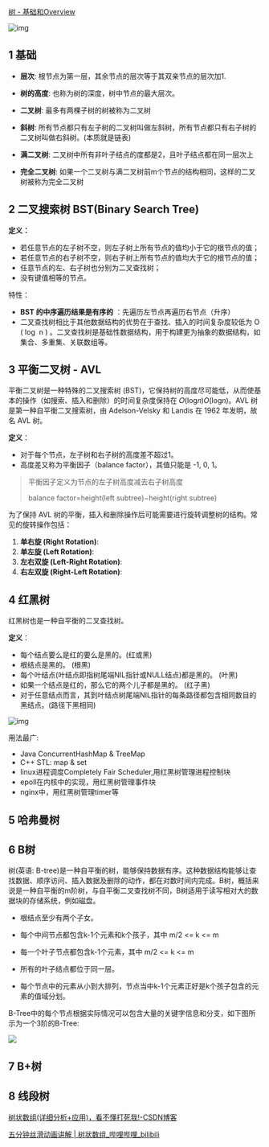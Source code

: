 [树 - 基础和Overview ](https://pdai.tech/md/algorithm/alg-basic-tree.html)

![img](https://pdai.tech/images/alg/alg-tree-0.png)

## 1 基础

- **层次**: 根节点为第一层，其余节点的层次等于其双亲节点的层次加1.
- **树的高度**: 也称为树的深度，树中节点的最大层次。

- **二叉树**: 最多有两棵子树的树被称为二叉树
- **斜树**: 所有节点都只有左子树的二叉树叫做左斜树，所有节点都只有右子树的二叉树叫做右斜树。(本质就是链表)
- **满二叉树**: 二叉树中所有非叶子结点的度都是2，且叶子结点都在同一层次上
- **完全二叉树**: 如果一个二叉树与满二叉树前m个节点的结构相同，这样的二叉树被称为完全二叉树





## 2 二叉搜索树 BST(Binary Search Tree)

**定义：**

- 若任意节点的左子树不空，则左子树上所有节点的值均小于它的根节点的值；
- 若任意节点的右子树不空，则右子树上所有节点的值均大于它的根节点的值；
- 任意节点的左、右子树也分别为二叉查找树；
- 没有键值相等的节点。

特性：

* **BST 的中序遍历结果是有序的** ：先遍历左节点再遍历右节点（升序）
* 二叉查找树相比于其他数据结构的优势在于查找、插入的时间复杂度较低为 O ( log ⁡ n ) 。二叉查找树是基础性数据结构，用于构建更为抽象的数据结构，如集合、多重集、关联数组等。



## 3 平衡二叉树 - AVL

平衡二叉树是一种特殊的二叉搜索树 (BST)，它保持树的高度尽可能低，从而使基本的操作（如搜索、插入和删除）的时间复杂度保持在 𝑂(log⁡𝑛)*O*(log*n*)。AVL 树是第一种自平衡二叉搜索树，由 Adelson-Velsky 和 Landis 在 1962 年发明，故名 AVL 树。

**定义**：

- 对于每个节点，左子树和右子树的高度差不超过1。
- 高度差又称为平衡因子（balance factor），其值只能是 -1, 0, 1。

> 平衡因子定义为节点的左子树高度减去右子树高度
>
> balance factor=height(left subtree)−height(right subtree)



为了保持 AVL 树的平衡，插入和删除操作后可能需要进行旋转调整树的结构。常见的旋转操作包括：

1. **单右旋 (Right Rotation)**:
2. **单左旋 (Left Rotation)**:
3. **左右双旋 (Left-Right Rotation)**:
4. **右左双旋 (Right-Left Rotation)**:





## 4 红黑树

红黑树也是一种自平衡的二叉查找树。

**定义**：

- 每个结点要么是红的要么是黑的。(红或黑)
- 根结点是黑的。  (根黑)
- 每个叶结点(叶结点即指树尾端NIL指针或NULL结点)都是黑的。 (叶黑)
- 如果一个结点是红的，那么它的两个儿子都是黑的。 (红子黑)
- 对于任意结点而言，其到叶结点树尾端NIL指针的每条路径都包含相同数目的黑结点。(路径下黑相同)

![img](https://pdai.tech/images/alg/alg-tree-14.png)

用法最广:

- Java ConcurrentHashMap & TreeMap
- C++ STL: map & set
- linux进程调度Completely Fair Scheduler,用红黑树管理进程控制块
- epoll在内核中的实现，用红黑树管理事件块
- nginx中，用红黑树管理timer等

## 5 哈弗曼树

## 6 B树

树(英语: B-tree)是一种自平衡的树，能够保持数据有序。这种数据结构能够让查找数据、顺序访问、插入数据及删除的动作，都在对数时间内完成。B树，概括来说是一种自平衡的m阶树，与自平衡二叉查找树不同，B树适用于读写相对大的数据块的存储系统，例如磁盘。

* 根结点至少有两个子女。

* 每个中间节点都包含k-1个元素和k个孩子，其中 m/2 <= k <= m

* 每一个叶子节点都包含k-1个元素，其中 m/2 <= k <= m

* 所有的叶子结点都位于同一层。

* 每个节点中的元素从小到大排列，节点当中k-1个元素正好是k个孩子包含的元素的值域分划。

B-Tree中的每个节点根据实际情况可以包含大量的关键字信息和分支，如下图所示为一个3阶的B-Tree:

<img src="https://pdai.tech/images/alg/alg-tree-15.png" style="transform: scale(1)," />



## 7 B+树





## 8 线段树

[树状数组(详细分析+应用)，看不懂打死我!-CSDN博客](https://blog.csdn.net/TheWayForDream/article/details/118436732)

[五分钟丝滑动画讲解 | 树状数组_哔哩哔哩_bilibili](https://www.bilibili.com/video/BV1ce411u7qP/?spm_id_from=333.337.search-card.all.click&vd_source=71d5857ff5a77dfd27c7ab5d01560a6c)
